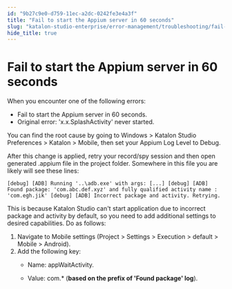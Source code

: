 ```yaml
---
id: "9b27c9e0-d759-11ec-a2dc-0242fe3e4a3f"
title: "Fail to start the Appium server in 60 seconds"
slug: "katalon-studio-enterprise/error-management/troubleshooting/fail-to-start-the-appium-server-in-60-seconds"
hide_title: true
---
```


# <a id="troubleshooting-408" class="anchor_top_offset"/><a id="ariaid-title1" class="anchor_top_offset"/>Fail to start the Appium server in 60 seconds

<section xmlns="http://www.w3.org/1999/xhtml" className="section condition"><p className="p">When you encounter one of the following errors:</p><div className="p">     <ul className="ul"><li className="li">Fail to start the Appium server in 60 seconds.</li><li className="li">Original error: 'x.x.SplashActivity' never started.</li></ul>   </div></section> 
<div xmlns="http://www.w3.org/1999/xhtml" className="bodydiv troubleSolution"><section className="section cause"><p className="p">You can find the root cause by going to <span className="ph uicontrol">Windows</span> &gt; <span className="ph uicontrol">Katalon Studio Preferences</span> &gt; <span className="ph uicontrol">Katalon</span> &gt; <span className="ph uicontrol">Mobile</span>, then set your Appium Log Level to <span className="ph uicontrol">Debug</span>.</p><p className="p">After this change is applied, retry your record/spy session and then open generated .appium file in the project folder. Somewhere in this file you are likely will see these lines: </p><div className="p">
      <pre className="pre codeblock"><code>[debug] [ADB] Running '..\adb.exe' with args: [...] [debug] [ADB] Found package: 'com.abc.def.xyz' and fully qualified activity name : 'com.egh.jik' [debug] [ADB] Incorrect package and activity. Retrying.</code></pre>
    </div><p className="p">This is because Katalon Studio can't start application due to incorrect package and activity by default, so you need to add additional settings to desired capabilities. Do as follows:</p></section><section className="section remedy"><ol className="ol steps"><li className="li step stepexpand"><span className="ph cmd">Navigate to Mobile settings (<span className="ph uicontrol">Project</span> &gt; <span className="ph uicontrol">Settings</span> &gt; <span className="ph uicontrol">Execution</span> &gt; <span className="ph uicontrol">default</span> &gt; <span className="ph uicontrol">Mobile</span> &gt; <span className="ph uicontrol">Android</span>).</span></li><li className="li step stepexpand"><span className="ph cmd">Add the following key:</span><div className="itemgroup info"><ul className="ul"><li className="li"><p className="p">Name: appWaitActivity.</p></li><li className="li"><p className="p">Value: com.* (<strong className="ph b">based on the prefix of 'Found package' log</strong>).</p></li></ul></div></li></ol></section></div>

